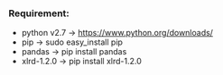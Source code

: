 ### Requirement:

- python v2.7 -> https://www.python.org/downloads/
- pip -> sudo easy_install pip
- pandas -> pip install pandas
- xlrd-1.2.0 -> pip install xlrd-1.2.0
